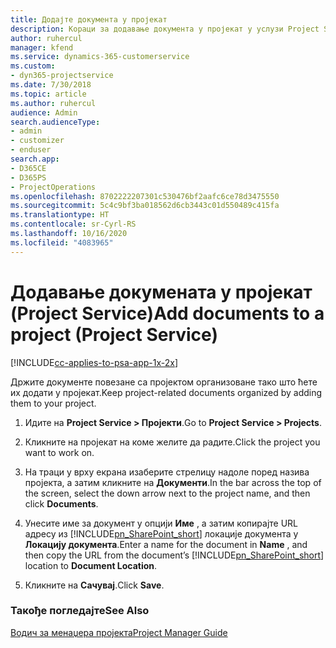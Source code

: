 ```yaml
---
title: Додајте документа у пројекат
description: Кораци за додавање документа у пројекат у услузи Project Service
author: ruhercul
manager: kfend
ms.service: dynamics-365-customerservice
ms.custom:
- dyn365-projectservice
ms.date: 7/30/2018
ms.topic: article
ms.author: ruhercul
audience: Admin
search.audienceType:
- admin
- customizer
- enduser
search.app:
- D365CE
- D365PS
- ProjectOperations
ms.openlocfilehash: 8702222207301c530476bf2aafc6ce78d3475550
ms.sourcegitcommit: 5c4c9bf3ba018562d6cb3443c01d550489c415fa
ms.translationtype: HT
ms.contentlocale: sr-Cyrl-RS
ms.lasthandoff: 10/16/2020
ms.locfileid: "4083965"
---
```

# <a name="add-documents-to-a-project-project-service"></a><span data-ttu-id="c2855-103">Додавање докумената у пројекат (Project Service)</span><span class="sxs-lookup"><span data-stu-id="c2855-103">Add documents to a project (Project Service)</span></span>

[!INCLUDE[cc-applies-to-psa-app-1x-2x](../includes/cc-applies-to-psa-app-1x-2x.md)]

<span data-ttu-id="c2855-104">Држите документе повезане са пројектом организоване тако што ћете их додати у пројекат.</span><span class="sxs-lookup"><span data-stu-id="c2855-104">Keep project-related documents organized by adding them to your project.</span></span>  
  
1. <span data-ttu-id="c2855-105">Идите на **Project Service > Пројекти**.</span><span class="sxs-lookup"><span data-stu-id="c2855-105">Go to **Project Service > Projects**.</span></span>  
  
2. <span data-ttu-id="c2855-106">Кликните на пројекат на коме желите да радите.</span><span class="sxs-lookup"><span data-stu-id="c2855-106">Click the project you want to work on.</span></span>  
  
3. <span data-ttu-id="c2855-107">На траци у врху екрана изаберите стрелицу надоле поред назива пројекта, а затим кликните на **Документи**.</span><span class="sxs-lookup"><span data-stu-id="c2855-107">In the bar across the top of the screen, select the down arrow next to the project name, and then click **Documents**.</span></span>  
  
4. <span data-ttu-id="c2855-108">Унесите име за документ у опцији **Име** , а затим копирајте URL адресу из [!INCLUDE[pn_SharePoint_short](../includes/pn-sharepoint-short.md)] локације документа у **Локацију документа**.</span><span class="sxs-lookup"><span data-stu-id="c2855-108">Enter a name for the document in **Name** ,  and then copy the URL from the document’s [!INCLUDE[pn_SharePoint_short](../includes/pn-sharepoint-short.md)] location to **Document Location**.</span></span>  
  
5. <span data-ttu-id="c2855-109">Кликните на **Сачувај**.</span><span class="sxs-lookup"><span data-stu-id="c2855-109">Click **Save**.</span></span>  
  
### <a name="see-also"></a><span data-ttu-id="c2855-110">Такође погледајте</span><span class="sxs-lookup"><span data-stu-id="c2855-110">See Also</span></span>  
 [<span data-ttu-id="c2855-111">Водич за менаџера пројекта</span><span class="sxs-lookup"><span data-stu-id="c2855-111">Project Manager Guide</span></span>](../psa/project-manager-guide.md)
